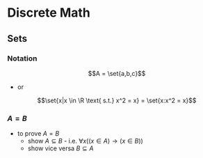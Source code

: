 # Discrete Math

## Sets

### Notation

$$A = \set{a,b,c}$$

- or 

$$\set{x|x \in \R \text{ s.t.} x^2 = x} = \set{x:x^2 = x}$$

### $A = B$

- to prove $A = B$
  - show $A \subseteq B$ - i.e. $\forall x((x\in A) \to (x\in B))$
  - show vice versa $B \subseteq A$
 

